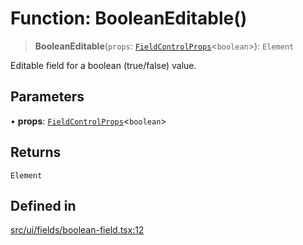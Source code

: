 # Function: BooleanEditable()

> **BooleanEditable**(`props`: [`FieldControlProps`](../interfaces/FieldControlProps.md)\<`boolean`\>): `Element`

Editable field for a boolean (true/false) value.

## Parameters

• **props**: [`FieldControlProps`](../interfaces/FieldControlProps.md)\<`boolean`\>

## Returns

`Element`

## Defined in

[src/ui/fields/boolean-field.tsx:12](https://github.com/GamerGirlandCo/datacore/blob/73f36550e501eb29175b69b6a097ff3d4401efc7/src/ui/fields/boolean-field.tsx#L12)
